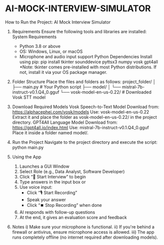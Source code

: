 # AI-MOCK-INTERVIEW-SIMULATOR
How to Run the Project: AI Mock Interview Simulator

1. Requirements
      Ensure the following tools and libraries are installed:
   System Requirements
      - Python 3.8 or above
      - OS: Windows, Linux, or macOS
      - Microphone and audio input support
    Python Dependencies
      Install using pip:
      pip install tkinter sounddevice pyttsx3 numpy vosk gpt4all
      *Note: tkinter comes pre-installed with most Python distributions. If not, install it via your OS package manager.
2. Folder Structure
    Place the files and folders as follows:
    project_folder/
    │
    ├── main.py                        # Your Python script
    ├── model/
    │   └── mistral-7b-instruct-v0.1.Q4_0.gguf
    └── vosk-model-en-us-0.22/         # Downloaded Vosk STT model

3. Download Required Models
      Vosk Speech-to-Text Model
      Download from: https://alphacephei.com/vosk/models
      Use: vosk-model-en-us-0.22
      Extract it and place the folder as vosk-model-en-us-0.22/ in the project directory.
  GPT4All Language Model
      Download from: https://gpt4all.io/index.html
      Use: mistral-7b-instruct-v0.1.Q4_0.gguf
      Place it inside a folder named model/.

4. Run the Project
      Navigate to the project directory and execute the script: 
      python main.py

5. Using the App
      1. Launches a GUI Window
      2. Select Role (e.g., Data Analyst, Software Developer)
      3. Click “🎤 Start Interview” to begin
      4. Type answers in the input box or
      5. Use voice input:
         - Click “🎙️ Start Recording”
         - Speak your answer
         - Click “⏹️ Stop Recording” when done
      6. AI responds with follow-up questions
      7. At the end, it gives an evaluation score and feedback

6. Notes
      i) Make sure your microphone is functional.
      ii) If you're behind a firewall or antivirus, ensure microphone access is allowed.
      iii) The app runs completely offline (no internet required after downloading models).
